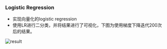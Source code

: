 ### Logistic Regression

- 实现向量化的logistic regression
- 使用LR进行二分类，并将结果进行了可视化，下图为使用梯度下降迭代200次后的结果。

![result](http://images2017.cnblogs.com/blog/953024/201712/953024-20171205192115284-935752067.png)